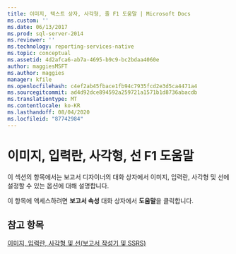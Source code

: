 ```yaml
---
title: 이미지, 텍스트 상자, 사각형, 줄 F1 도움말 | Microsoft Docs
ms.custom: ''
ms.date: 06/13/2017
ms.prod: sql-server-2014
ms.reviewer: ''
ms.technology: reporting-services-native
ms.topic: conceptual
ms.assetid: 4d2afca6-ab7a-4695-b9c9-bc2bdaa4060e
author: maggiesMSFT
ms.author: maggies
manager: kfile
ms.openlocfilehash: c4ef2ab45fbace1fb94c7935fcd2e3d5ca4471a4
ms.sourcegitcommit: ad4d92dce894592a259721a1571b1d8736abacdb
ms.translationtype: MT
ms.contentlocale: ko-KR
ms.lasthandoff: 08/04/2020
ms.locfileid: "87742984"
---
```

# <a name="image-text-box-rectangle-line-f1-help"></a>이미지, 입력란, 사각형, 선 F1 도움말
  이 섹션의 항목에서는 보고서 디자이너의 대화 상자에서 이미지, 입력란, 사각형 및 선에 설정할 수 있는 옵션에 대해 설명합니다.  
  
 이 항목에 액세스하려면 **보고서 속성** 대화 상자에서 **도움말**을 클릭합니다.  
  
## <a name="see-also"></a>참고 항목  
 [이미지, 입력란, 사각형 및 선&#40;보고서 작성기 및 SSRS&#41;](report-design/rectangles-and-lines-report-builder-and-ssrs.md)  
  
  
